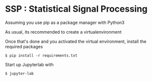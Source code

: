 # SSP : Statistical Signal Processing

Assuming you use pip as a package manager with Python3

As usual, its recommended to create a virtualenvironment

Once that's done and you activated the virtual environment, install the required packages

`
$ pip install -r requirements.txt
`

Start up Jupyterlab with

`
$ jupyter-lab 
`
